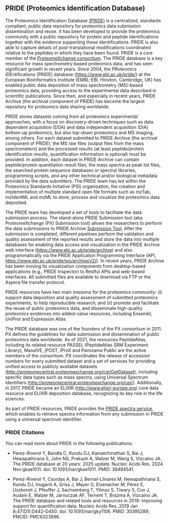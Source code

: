 ## PRIDE (Proteomics Identification Database)

The Proteomics Identification Database [(PRIDE)](https://www.ebi.ac.uk/pride/) is a centralized, standards compliant, public data repository for proteomics data submission dissemination and reuse. It has been developed to provide the proteomics community with a public repository for protein and peptide identifications together with the evidence supporting these identifications. PRIDE is also able to capture details of post-translational modifications coordinated relative to the peptides in which they have been found. PRIDE is a core member of the [ProteomeXchange consortium](./proteomexchange). The PRIDE database is a key resource for mass spectrometry-based proteomics data, and has seen significant growth in recent years. Since 2004, the PRoteomics IDEntifications (PRIDE) database (https://www.ebi.ac.uk/pride/) at the European Bioinformatics Institute (EMBL-EBI, Hinxton, Cambridge, UK) has enabled public data deposition of mass spectrometry (MS)-based proteomics data, providing access to the experimental data described in scientific publications. Since then, and especially in recent years, PRIDE Archive (the archival component of PRIDE) has become the largest repository for proteomics data sharing worldwide.

PRIDE stores datasets coming from all proteomics experimental approaches, with a focus on discovery-driven techniques such as data dependent acquisition (DDA) and data independent acquisition (DIA) bottom-up proteomics, but also top-down proteomics and MS imaging, among others. For each dataset submitted to PRIDE Archive (the archival component of PRIDE), the MS raw files (output files from the mass spectrometers) and the processed results (at least peptide/protein identification results, quantification information is optional) must be provided. In addition, each dataset in PRIDE Archive can contain peptide/protein quantitation result files, the mass spectra as peak list files, the searched protein sequence databases or spectral libraries, programming scripts, and any other technical and/or biological metadata provided by the data submitters. The PRIDE team has led within the Proteomics Standards Initiative (PSI) organization, the creation and implementation of multiple standard open file formats such as mzTab, mzIdentML and mzML to store, process and visualize the proteomics data deposited.

The PRIDE team has developed a set of tools to facilitate the data submission process. The stand-alone PRIDE Submission tool (aka ProteomeXchange (PX) Submission tool) allows the researchers to perform the data submissions to PRIDE Archive [Submission Tool](./pridesubmissiontool).  After the submission is completed, different pipelines perform the validation and quality assessment of the reported results and store the data into multiple databases for enabling data access and visualization in the PRIDE Archive web interface (https://www.ebi.ac.uk/pride/archive) and also programmatically via the PRIDE Application Programming Interface (API, https://www.ebi.ac.uk/pride/ws/archive/v2/). In recent years, PRIDE Archive has been moving its visualization components from desktop-based applications (e.g., PRIDE Inspector) to Restful APIs and web-based interfaces. All submitted files are available to download via FTP or the Aspera file transfer protocol.

PRIDE resources have two main missions for the proteomics community: (i) support data deposition and quality assessment of submitted proteomics experiments, to help reproducible research; and (ii) promote and facilitate the reuse of public proteomics data, and disseminate high-quality proteomics evidences into added-value resources, including Ensembl, UniProt and Expression Atlas.

The PRIDE database was one of the founders of the PX consortium in 2011. PX defines the guidelines for data submission and dissemination of public proteomics data worldwide. As of 2021, the resources PeptideAtlas, including its related resource PASSEL (PeptideAtlas SRM Experiment Library), MassIVE, jPOST, iProX and Panorama Public are the active members of the consortium. PX coordinates the release of accession numbers for every submitted dataset and a set of services for providing unified access to publicly available datasets (http://proteomecentral.proteomexchange.org/cgi/GetDataset), including specific data types such as mass spectra, using Universal Spectrum Identifiers (http://proteomecentral.proteomexchange.org/usi/). Additionally, in 2017, PRIDE became an ELIXIR (http://www.elixir-europe.org) core data resource and ELIXIR deposition database, recognizing its key role in the life sciences.

As part of PRIDE resources, PRIDE provides the [PRIDE spectra service](https://www.ebi.ac.uk/pride/archive/usi), which enables to retrieve spectra information from any submission in PRIDE using a universal spectrum identifier. 

### PRIDE Citations 

You can read more about PRIDE in the following publications:

- Perez-Riverol Y, Bandla C, Kundu DJ, Kamatchinathan S, Bai J, Hewapathirana S, John NS, Prakash A, Walzer M, Wang S, Vizcaíno JA. The PRIDE database at 20 years: 2025 update. Nucleic Acids Res. 2024 Nov:gkae1011. doi: 10.1093/nar/gkae1011. PMID: 39494541.

- Perez-Riverol Y, Csordas A, Bai J, Bernal-Llinares M, Hewapathirana S, Kundu DJ, Inuganti A, Griss J, Mayer G, Eisenacher M, Pérez E, Uszkoreit J, Pfeuffer J, Sachsenberg T, Yilmaz S, Tiwary S, Cox J, Audain E, Walzer M, Jarnuczak AF, Ternent T, Brazma A, Vizcaíno JA. The PRIDE database and related tools and resources in 2019: improving support for quantification data. Nucleic Acids Res. 2019 Jan 8;47(D1):D442-D450. doi: 10.1093/nar/gky1106. PMID: 30395289; PMCID: PMC6323896.
